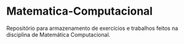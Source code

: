 # Matematica-Computacional
Repositório para armazenamento de exercícios e trabalhos feitos na disciplina de Matemática Computacional.
